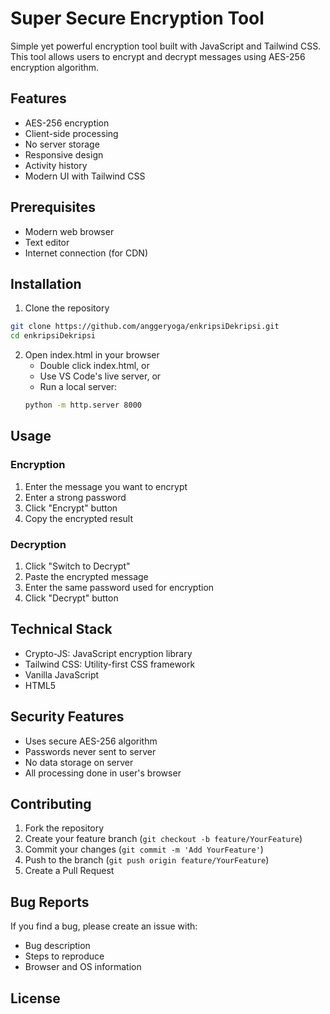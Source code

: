 # Super Secure Encryption Tool

Simple yet powerful encryption tool built with JavaScript and Tailwind CSS. This tool allows users to encrypt and decrypt messages using AES-256 encryption algorithm.

## Features

- AES-256 encryption
- Client-side processing
- No server storage
- Responsive design
- Activity history
- Modern UI with Tailwind CSS

## Prerequisites

- Modern web browser
- Text editor
- Internet connection (for CDN)

## Installation

1. Clone the repository
```bash
git clone https://github.com/anggeryoga/enkripsiDekripsi.git
cd enkripsiDekripsi
```

2. Open index.html in your browser
   - Double click index.html, or
   - Use VS Code's live server, or
   - Run a local server:
   ```bash
   python -m http.server 8000
   ```

## Usage

### Encryption
1. Enter the message you want to encrypt
2. Enter a strong password
3. Click "Encrypt" button
4. Copy the encrypted result

### Decryption
1. Click "Switch to Decrypt"
2. Paste the encrypted message
3. Enter the same password used for encryption
4. Click "Decrypt" button

## Technical Stack

- Crypto-JS: JavaScript encryption library
- Tailwind CSS: Utility-first CSS framework
- Vanilla JavaScript
- HTML5

## Security Features

- Uses secure AES-256 algorithm
- Passwords never sent to server
- No data storage on server
- All processing done in user's browser

## Contributing

1. Fork the repository
2. Create your feature branch (`git checkout -b feature/YourFeature`)
3. Commit your changes (`git commit -m 'Add YourFeature'`)
4. Push to the branch (`git push origin feature/YourFeature`)
5. Create a Pull Request

## Bug Reports

If you find a bug, please create an issue with:
- Bug description
- Steps to reproduce
- Browser and OS information

## License
